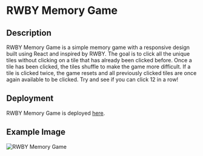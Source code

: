 # RWBY Memory Game

## Description
RWBY Memory Game is a simple memory game with a responsive design built using React and inspired by RWBY. The goal is to click all the unique tiles without clicking on a tile that has already been clicked before. Once a tile has been clicked, the tiles shuffle to make the game more difficult. If a tile is clicked twice, the game resets and all previously clicked tiles are once again available to be clicked. Try and see if you can click 12 in a row!

## Deployment
RWBY Memory Game is deployed [here](https://alecfharris.github.io/rwby-memory-game/).

## Example Image
![RWBY Memory Game](https://i.ibb.co/MsR6vz0/RWBY-Memory-Game-Resize-50.png "RWBY Memory Game")
